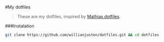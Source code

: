 #My dotfiles

> These are my dotfiles, inspired by [Mathias dotfiles](https://github.com/mathiasbynens/dotfiles).

###Instalation

```bash
git clone https://github.com/willianjusten/dotfiles.git && cd dotfiles && source bootstrap.sh
```